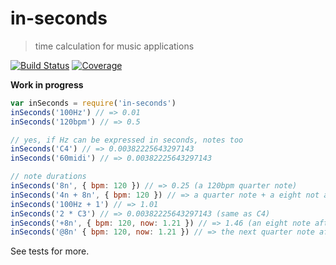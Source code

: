 # in-seconds

> time calculation for music applications

[![Build Status](https://travis-ci.org/danigb/in-seconds.svg?branch=master)](https://travis-ci.org/danigb/in-seconds) [![Coverage](https://codecov.io/github/danigb/in-seconds/coverage.svg)](https://codecov.io/gh/danigb/in-seconds)

__Work in progress__

```js
var inSeconds = require('in-seconds')
inSeconds('100Hz') // => 0.01
inSeconds('120bpm') // => 0.5

// yes, if Hz can be expressed in seconds, notes too
inSeconds('C4') // => 0.00382225643297143
inSeconds('60midi') // => 0.00382225643297143

// note durations
inSeconds('8n', { bpm: 120 }) // => 0.25 (a 120bpm quarter note)
inSeconds('4n + 8n', { bpm: 120 }) // => a quarter note + a eight not at 120 bpm
inSeconds('100Hz + 1') // => 1.01
inSeconds('2 * C3') // => 0.00382225643297143 (same as C4)
inSeconds('+8n', { bpm: 120, now: 1.21 }) // => 1.46 (an eight note after now)
inSeconds('@8n' { bpm: 120, now: 1.21 }) // => the next quarter note after 1.21 (at 120 bpm)
```

See tests for more.
